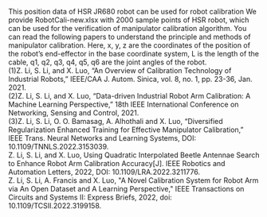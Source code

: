 This position data of HSR JR680 robot can be used for robot calibration We provide RobotCali-new.xlsx with 2000 sample points of HSR robot, which can be used for the verification of manipulator calibration algorithm. You can read the following papers to understand the principle and methods of manipulator calibration. Here, x, y, z are the coordinates of the position of the robot’s end-effector in the base coordinate system, L is the length of the cable, q1, q2, q3, q4, q5, q6 are the joint angles of the robot.  
(1)Z. Li, S. Li, and X. Luo, “An Overview of Calibration Technology of Industrial Robots,” IEEE/CAA J. Autom. Sinica, vol. 8, no. 1, pp. 23-36, Jan. 2021.  
(2)Z. Li, S. Li, and X. Luo, “Data-driven Industrial Robot Arm Calibration: A Machine Learning Perspective,” 18th IEEE International Conference on Networking, Sensing and Control, 2021.  
(3)Z. Li, S. Li, O. O. Bamasag, A. Alhothali and X. Luo, “Diversified Regularization Enhanced Training for Effective Manipulator Calibration,” IEEE Trans. Neural Networks and Learning Systems, DOI: 10.1109/TNNLS.2022.3153039.  
Z. Li, S. Li, and X. Luo, Using Quadratic Interpolated Beetle Antennae Search to Enhance Robot Arm Calibration Accuracy[J]. IEEE Robotics and Automation Letters, 2022, DOI: 10.1109/LRA.2022.3211776.  
Z. Li, S. Li, A. Francis and X. Luo, "A Novel Calibration System for Robot Arm via An Open Dataset and A Learning Perspective," IEEE Transactions on Circuits and Systems II: Express Briefs, 2022, doi: 10.1109/TCSII.2022.3199158.
